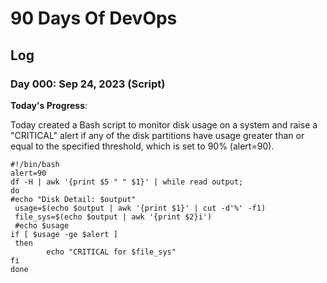 
# 90 Days Of DevOps

## Log

### Day 000: Sep 24, 2023 (Script)

**Today's Progress**:

Today created a Bash script to monitor disk usage on a system and raise a "CRITICAL" alert if any of the disk partitions have usage greater than or equal to the specified threshold, which is set to 90% (alert=90).

```
#!/bin/bash
alert=90
df -H | awk '{print $5 " " $1}' | while read output;
do
#echo "Disk Detail: $output"
 usage=$(echo $output | awk '{print $1}' | cut -d'%' -f1)
 file_sys=$(echo $output | awk '{print $2}i')
 #echo $usage
if [ $usage -ge $alert ]
 then
        echo "CRITICAL for $file_sys"
fi
done
    
```
